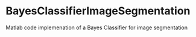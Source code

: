 # BayesClassifierImageSegmentation
Matlab code implemenation of a Bayes Classifier for image segmentation
